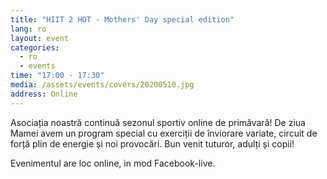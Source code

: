 ```yaml
---
title: "HIIT 2 HOT - Mothers' Day special edition"
lang: ro
layout: event
categories:
  - ro
  - events
time: "17:00 - 17:30"
media: /assets/events/covers/20200510.jpg
address: Online
---
```


Asociația noastră continuă sezonul sportiv online de primăvară! De ziua Mamei avem un program special cu exerciții de înviorare variate, circuit de forță plin de energie și noi provocări. Bun venit tuturor, adulți și copii!

Evenimentul are loc online, in mod Facebook-live.
